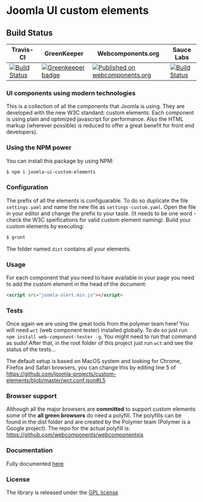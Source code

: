 # Joomla UI custom elements

Build Status
---------------------
| Travis-CI  | GreenKeeper | Webcomponents.org | Sauce Labs |
| ------------- | ------------- | ------------- | ------------- |
| [![Build Status](https://travis-ci.org/joomla-projects/custom-elements.svg?branch=master)](https://travis-ci.org/joomla-projects/custom-elements) | [![Greenkeeper badge](https://badges.greenkeeper.io/joomla-projects/custom-elements.svg)](https://greenkeeper.io/) | [![Published on webcomponents.org](https://img.shields.io/badge/webcomponents.org-published-blue.svg)](https://www.webcomponents.org/element/joomla-projects/custom-elements) | [![Build Status](https://saucelabs.com/browser-matrix/joomla-custom-elements.svg)](https://saucelabs.com/beta/builds/ea93394ca1344c6aa388509849383c6e) |

### UI components using modern technologies

This is a collection of all the components that Joomla is using. They are developed with the new W3C standard: custom elements. Each component is using plain and optimized javascript for performance. Also the HTML markup (wherever possible) is reduced to offer a great benefit for front end developers).

### Using the NPM power

You can install this package by using NPM:
```bash
$ npm i joomla-ui-custom-elements
```

### Configuration

The prefix of all the elements is configuarable. To do so duplicate the file `settings.yaml` and name the new file as `settings-custom.yaml`. Open the file in your editor and change the prefix to your taste. (It needs to be one word - check the W3C speifications for valid custom element naming).
Build your custom elements by executing:
```bash
$ grunt
```
The folder named `dist` contains all your elements.

### Usage

For each component that you need to have available in your page you need to add the custom element in the head of the document:
```html
<script src="joomla-alert.min.js"></script>
```

### Tests

Once again we are using the great tools from the polymer team here!
You will need `wct` (web component tester) installed globally. To do so just run `npm install web-component-tester -g`.
You might need to run that command as sudo!
After that, in the root folder of this project just run `wct` and see the status of the tests...

The default setup is based on MacOS system and looking for Chrome, Firefox and Safari browsers, you can change this by editing line 5 of https://github.com/joomla-projects/custom-elements/blob/master/wct.conf.json#L5

### Browser support

Although all the major browsers are **committed** to support custom elements some of the **all green browsers** do need a polyfill. The polyfills can be found in the dist folder and are created by the Polymer team (Polymer is a Google project).
The repo for the actual polyfill is: https://github.com/webcomponents/webcomponentsjs

### Documentation
Fully documented [here](https://joomla-projects.github.io/custom-elements/)

### License

The library is released under the [GPL license](LICENSE)
